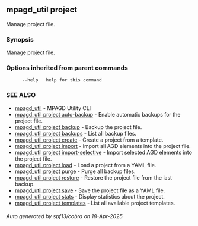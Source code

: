 ## mpagd_util project

Manage project file.

### Synopsis

Manage project file.

### Options inherited from parent commands

```
      --help   help for this command
```

### SEE ALSO

* [mpagd_util](mpagd_util.md)	 - MPAGD Utility CLI
* [mpagd_util project auto-backup](mpagd_util_project_auto-backup.md)	 - Enable automatic backups for the project file.
* [mpagd_util project backup](mpagd_util_project_backup.md)	 - Backup the project file.
* [mpagd_util project backups](mpagd_util_project_backups.md)	 - List all backup files.
* [mpagd_util project create](mpagd_util_project_create.md)	 - Create a project from a template.
* [mpagd_util project import](mpagd_util_project_import.md)	 - Import all AGD elements into the project file.
* [mpagd_util project import-selective](mpagd_util_project_import-selective.md)	 - Import selected AGD elements into the project file.
* [mpagd_util project load](mpagd_util_project_load.md)	 - Load a project from a YAML file.
* [mpagd_util project purge](mpagd_util_project_purge.md)	 - Purge all backup files.
* [mpagd_util project restore](mpagd_util_project_restore.md)	 - Restore the project file from the last backup.
* [mpagd_util project save](mpagd_util_project_save.md)	 - Save the project file as a YAML file.
* [mpagd_util project stats](mpagd_util_project_stats.md)	 - Display statistics about the project.
* [mpagd_util project templates](mpagd_util_project_templates.md)	 - List all available project templates.

###### Auto generated by spf13/cobra on 18-Apr-2025
